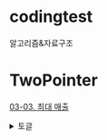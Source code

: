 # codingtest
알고리즘&amp;자료구조

# TwoPointer
[03-03. 최대 매출](src/Sum/Sum03.java)

<details>
<summary>토글</summary>

위에 공간을 두고 작성해야 내용을 볼 수 있다.

</details>